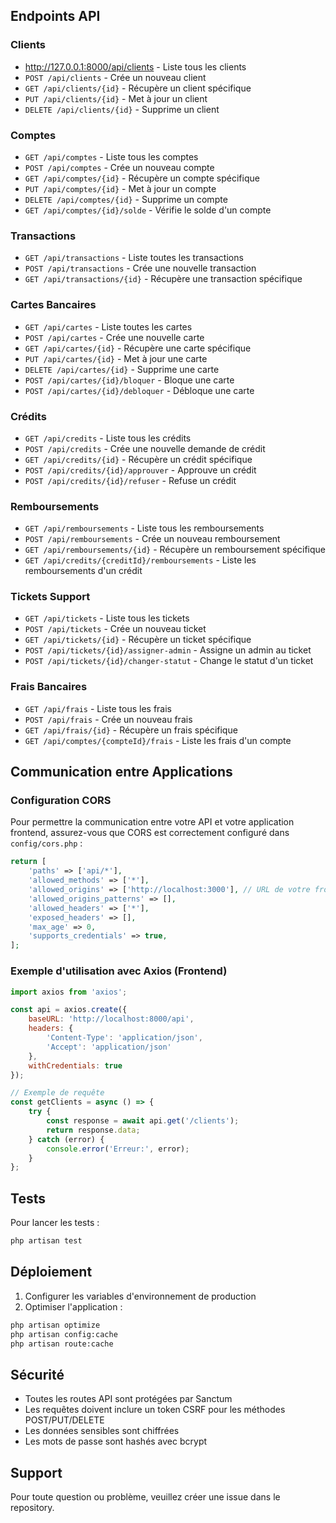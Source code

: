 
## Endpoints API

### Clients
-  http://127.0.0.1:8000/api/clients - Liste tous les clients
- `POST /api/clients` - Crée un nouveau client
- `GET /api/clients/{id}` - Récupère un client spécifique
- `PUT /api/clients/{id}` - Met à jour un client
- `DELETE /api/clients/{id}` - Supprime un client

### Comptes
- `GET /api/comptes` - Liste tous les comptes
- `POST /api/comptes` - Crée un nouveau compte
- `GET /api/comptes/{id}` - Récupère un compte spécifique
- `PUT /api/comptes/{id}` - Met à jour un compte
- `DELETE /api/comptes/{id}` - Supprime un compte
- `GET /api/comptes/{id}/solde` - Vérifie le solde d'un compte

### Transactions
- `GET /api/transactions` - Liste toutes les transactions
- `POST /api/transactions` - Crée une nouvelle transaction
- `GET /api/transactions/{id}` - Récupère une transaction spécifique

### Cartes Bancaires
- `GET /api/cartes` - Liste toutes les cartes
- `POST /api/cartes` - Crée une nouvelle carte
- `GET /api/cartes/{id}` - Récupère une carte spécifique
- `PUT /api/cartes/{id}` - Met à jour une carte
- `DELETE /api/cartes/{id}` - Supprime une carte
- `POST /api/cartes/{id}/bloquer` - Bloque une carte
- `POST /api/cartes/{id}/debloquer` - Débloque une carte

### Crédits
- `GET /api/credits` - Liste tous les crédits
- `POST /api/credits` - Crée une nouvelle demande de crédit
- `GET /api/credits/{id}` - Récupère un crédit spécifique
- `POST /api/credits/{id}/approuver` - Approuve un crédit
- `POST /api/credits/{id}/refuser` - Refuse un crédit

### Remboursements
- `GET /api/remboursements` - Liste tous les remboursements
- `POST /api/remboursements` - Crée un nouveau remboursement
- `GET /api/remboursements/{id}` - Récupère un remboursement spécifique
- `GET /api/credits/{creditId}/remboursements` - Liste les remboursements d'un crédit

### Tickets Support
- `GET /api/tickets` - Liste tous les tickets
- `POST /api/tickets` - Crée un nouveau ticket
- `GET /api/tickets/{id}` - Récupère un ticket spécifique
- `POST /api/tickets/{id}/assigner-admin` - Assigne un admin au ticket
- `POST /api/tickets/{id}/changer-statut` - Change le statut d'un ticket

### Frais Bancaires
- `GET /api/frais` - Liste tous les frais
- `POST /api/frais` - Crée un nouveau frais
- `GET /api/frais/{id}` - Récupère un frais spécifique
- `GET /api/comptes/{compteId}/frais` - Liste les frais d'un compte

## Communication entre Applications

### Configuration CORS
Pour permettre la communication entre votre API et votre application frontend, assurez-vous que CORS est correctement configuré dans `config/cors.php` :

```php
return [
    'paths' => ['api/*'],
    'allowed_methods' => ['*'],
    'allowed_origins' => ['http://localhost:3000'], // URL de votre frontend
    'allowed_origins_patterns' => [],
    'allowed_headers' => ['*'],
    'exposed_headers' => [],
    'max_age' => 0,
    'supports_credentials' => true,
];
```

### Exemple d'utilisation avec Axios (Frontend)
```javascript
import axios from 'axios';

const api = axios.create({
    baseURL: 'http://localhost:8000/api',
    headers: {
        'Content-Type': 'application/json',
        'Accept': 'application/json'
    },
    withCredentials: true
});

// Exemple de requête
const getClients = async () => {
    try {
        const response = await api.get('/clients');
        return response.data;
    } catch (error) {
        console.error('Erreur:', error);
    }
};
```

## Tests
Pour lancer les tests :
```bash
php artisan test
```

## Déploiement
1. Configurer les variables d'environnement de production
2. Optimiser l'application :
```bash
php artisan optimize
php artisan config:cache
php artisan route:cache
```

## Sécurité
- Toutes les routes API sont protégées par Sanctum
- Les requêtes doivent inclure un token CSRF pour les méthodes POST/PUT/DELETE
- Les données sensibles sont chiffrées
- Les mots de passe sont hashés avec bcrypt

## Support
Pour toute question ou problème, veuillez créer une issue dans le repository.
